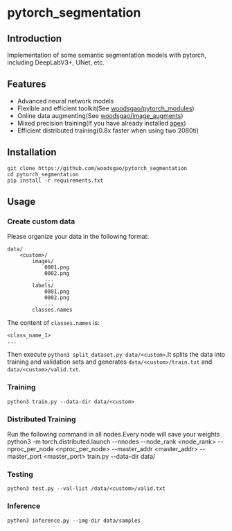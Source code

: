 # pytorch_segmentation

## Introduction

Implementation of some semantic segmentation models with pytorch, including DeepLabV3+, UNet, etc.

## Features

 - Advanced neural network models
 - Flexible and efficient toolkit(See [woodsgao/pytorch_modules](https://github.com/woodsgao/pytorch_modules))
 - Online data augmenting(See [woodsgao/image_augments](https://github.com/woodsgao/image_augments))
 - Mixed precision training(If you have already installed [apex](https://github.com/NVIDIA/apex))
 - Efficient distributed training(0.8x faster when using two 2080ti)

## Installation

    git clone https://github.com/woodsgao/pytorch_segmentation
    cd pytorch_segmentation
    pip install -r requirements.txt

## Usage

### Create custom data

Please organize your data in the following format:

    data/
        <custom>/
            images/
                0001.png
                0002.png
                ...
            labels/
                0001.png
                0002.png
                ...
            classes.names

The content of `classes.names` is:

    <class_name_1>
    ...
            
Then execute `python3 split_dataset.py data/<custom>`.It splits the data into training and validation sets and generates `data/<custom>/train.txt` and `data/<custom>/valid.txt`.

### Training

    python3 train.py --data-dir data/<custom>

### Distributed Training

Run the following command in all nodes.Every node will save your weights
    python3 -m torch.distributed.launch --nnodes <nnodes> --node_rank <node_rank> --nproc_per_node <nproc_per_node>  --master_addr <master_addr>  --master_port <master_port> train.py --data-dir data/<custom>

### Testing

    python3 test.py --val-list /data/<custom>/valid.txt

### Inference

    python3 inference.py --img-dir data/samples
